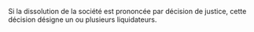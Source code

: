   
 Si la dissolution de la société est prononcée par décision de justice, cette décision désigne un ou plusieurs liquidateurs.  

  
